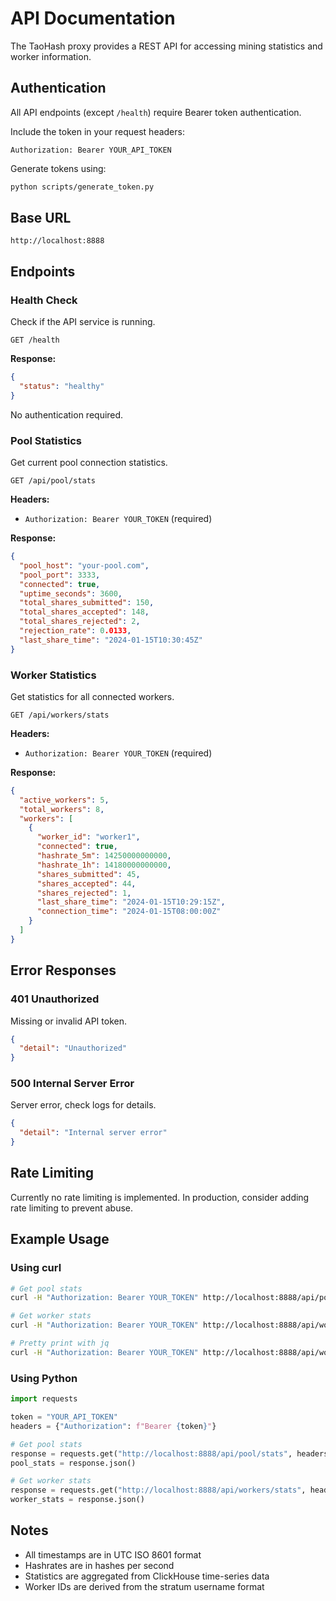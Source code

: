 # API Documentation

The TaoHash proxy provides a REST API for accessing mining statistics and worker information.

## Authentication

All API endpoints (except `/health`) require Bearer token authentication.

Include the token in your request headers:
```
Authorization: Bearer YOUR_API_TOKEN
```

Generate tokens using:
```bash
python scripts/generate_token.py
```

## Base URL

```
http://localhost:8888
```

## Endpoints

### Health Check

Check if the API service is running.

```
GET /health
```

**Response:**
```json
{
  "status": "healthy"
}
```

No authentication required.

### Pool Statistics

Get current pool connection statistics.

```
GET /api/pool/stats
```

**Headers:**
- `Authorization: Bearer YOUR_TOKEN` (required)

**Response:**
```json
{
  "pool_host": "your-pool.com",
  "pool_port": 3333,
  "connected": true,
  "uptime_seconds": 3600,
  "total_shares_submitted": 150,
  "total_shares_accepted": 148,
  "total_shares_rejected": 2,
  "rejection_rate": 0.0133,
  "last_share_time": "2024-01-15T10:30:45Z"
}
```

### Worker Statistics

Get statistics for all connected workers.

```
GET /api/workers/stats
```

**Headers:**
- `Authorization: Bearer YOUR_TOKEN` (required)

**Response:**
```json
{
  "active_workers": 5,
  "total_workers": 8,
  "workers": [
    {
      "worker_id": "worker1",
      "connected": true,
      "hashrate_5m": 14250000000000,
      "hashrate_1h": 14180000000000,
      "shares_submitted": 45,
      "shares_accepted": 44,
      "shares_rejected": 1,
      "last_share_time": "2024-01-15T10:29:15Z",
      "connection_time": "2024-01-15T08:00:00Z"
    }
  ]
}
```

## Error Responses

### 401 Unauthorized

Missing or invalid API token.

```json
{
  "detail": "Unauthorized"
}
```

### 500 Internal Server Error

Server error, check logs for details.

```json
{
  "detail": "Internal server error"
}
```

## Rate Limiting

Currently no rate limiting is implemented. In production, consider adding rate limiting to prevent abuse.

## Example Usage

### Using curl

```bash
# Get pool stats
curl -H "Authorization: Bearer YOUR_TOKEN" http://localhost:8888/api/pool/stats

# Get worker stats
curl -H "Authorization: Bearer YOUR_TOKEN" http://localhost:8888/api/workers/stats

# Pretty print with jq
curl -H "Authorization: Bearer YOUR_TOKEN" http://localhost:8888/api/workers/stats | jq
```

### Using Python

```python
import requests

token = "YOUR_API_TOKEN"
headers = {"Authorization": f"Bearer {token}"}

# Get pool stats
response = requests.get("http://localhost:8888/api/pool/stats", headers=headers)
pool_stats = response.json()

# Get worker stats
response = requests.get("http://localhost:8888/api/workers/stats", headers=headers)
worker_stats = response.json()
```

## Notes

- All timestamps are in UTC ISO 8601 format
- Hashrates are in hashes per second
- Statistics are aggregated from ClickHouse time-series data
- Worker IDs are derived from the stratum username format